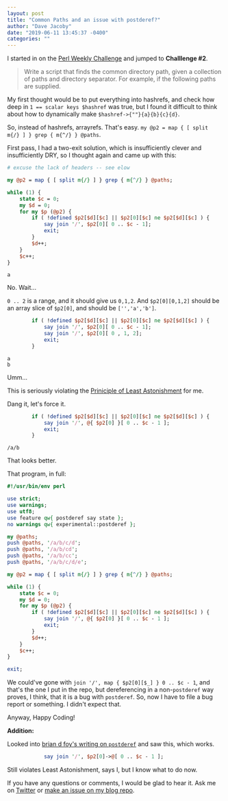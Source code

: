 ```yaml
---
layout: post
title: "Common Paths and an issue with postderef?"
author: "Dave Jacoby"
date: "2019-06-11 13:45:37 -0400"
categories: ""
---
```


I started in on the [Perl Weekly Challenge](https://perlweeklychallenge.org/blog/perl-weekly-challenge-012/) and jumped to **Challlenge #2**.

> Write a script that finds the common directory path,
> given a collection of paths and directory separator.
> For example, if the following paths are supplied.

My first thought would be to put everything into hashrefs, and check how deep in `1 == scalar keys $hashref` was true, but I found it difficult to think about how to dynamically make `$hashref->{""}{a}{b}{c}{d}`.

So, instead of hashrefs, arrayrefs. That's easy. `my @p2 = map { [ split m{/} ] } grep { m{^/} } @paths`.

First pass, I had a two-exit solution, which is insufficiently clever and insufficiently DRY, so I thought again and came up with this:

```perl
# excuse the lack of headers -- see elow

my @p2 = map { [ split m{/} ] } grep { m{^/} } @paths;

while (1) {
    state $c = 0;
    my $d = 0;
    for my $p (@p2) {
        if ( !defined $p2[$d][$c] || $p2[0][$c] ne $p2[$d][$c] ) {
            say join '/', $p2[0][ 0 .. $c - 1];
            exit;
        }
        $d++;
    }
    $c++;
}
```

```text
a
```

No. Wait...

`0 .. 2` is a range, and it should give us `0,1,2`. And `$p2[0][0,1,2]` should be an array slice of `$p2[0]`, and should be `['','a','b']`.

```perl
        if ( !defined $p2[$d][$c] || $p2[0][$c] ne $p2[$d][$c] ) {
            say join '/', $p2[0][ 0 .. $c - 1];
            say join '/', $p2[0][ 0 , 1, 2];
            exit;
        }
```

```text
a
b
```

Umm...

This is seriously violating the [Priniciple of Least Astonishment](https://en.wikipedia.org/wiki/Principle_of_least_astonishment) for me.

Dang it, let's force it.

```perl
        if ( !defined $p2[$d][$c] || $p2[0][$c] ne $p2[$d][$c] ) {
            say join '/', @{ $p2[0] }[ 0 .. $c - 1 ];
            exit;
        }
```

```text
/a/b
```

That looks better.

That program, in full:

```perl
#!/usr/bin/env perl

use strict;
use warnings;
use utf8;
use feature qw{ postderef say state };
no warnings qw{ experimental::postderef };

my @paths;
push @paths, '/a/b/c/d';
push @paths, '/a/b/cd';
push @paths, '/a/b/cc';
push @paths, '/a/b/c/d/e';

my @p2 = map { [ split m{/} ] } grep { m{^/} } @paths;

while (1) {
    state $c = 0;
    my $d = 0;
    for my $p (@p2) {
        if ( !defined $p2[$d][$c] || $p2[0][$c] ne $p2[$d][$c] ) {
            say join '/', @{ $p2[0] }[ 0 .. $c - 1 ];
            exit;
        }
        $d++;
    }
    $c++;
}

exit;
```

We could've gone with `join '/', map { $p2[0][$_] } 0 .. $c - 1`, and that's the one I put in the repo, but dereferencing in a non-`postderef` way proves, I think, that it is a bug with `postderef`. So, now I have to file a bug report or something. I didn't expect that.

Anyway, Happy Coding!

**Addition:** 

Looked into [brian d foy's writing on `postderef`](https://www.effectiveperlprogramming.com/2014/09/use-postfix-dereferencing/) and saw this, which works.

```perl
            say join '/', $p2[0]->@[ 0 .. $c - 1 ];
```

Still violates Least Astonishment, says I, but I know what to do now.

If you have any questions or comments, I would be glad to hear it. Ask me on [Twitter](https://twitter.com/jacobydave) or [make an issue on my blog repo](https://github.com/jacoby/jacoby.github.io).
